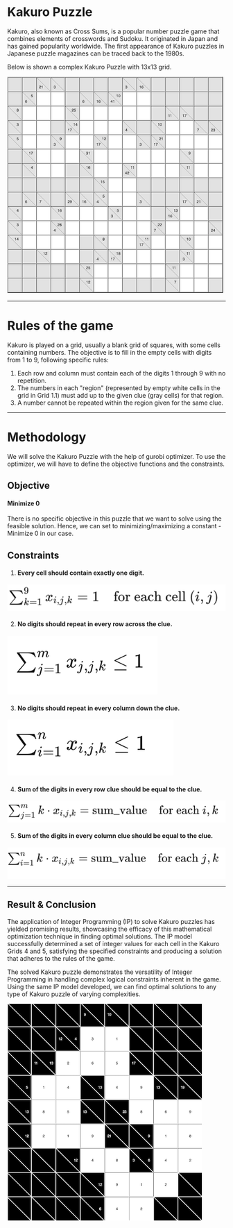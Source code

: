 # Kakuro Puzzle

Kakuro, also known as Cross Sums, is a popular number puzzle game that combines elements of crosswords and Sudoku. 
It originated in Japan and has gained popularity worldwide. The first appearance of Kakuro puzzles in Japanese puzzle magazines can be traced back to the 1980s.

Below is shown a complex Kakuro Puzzle with 13x13 grid.

![Logo](https://github.com/kovid112m/Kakuro-Solver/blob/main/Kakuro%20Images/Kakuro%20Puzzle.png)

***

# Rules of the game

Kakuro is played on a grid, usually a blank grid of squares, with some cells containing numbers. The objective is to fill in the empty cells with digits from 1 to 9, following specific rules:
  1.	Each row and column must contain each of the digits 1 through 9 with no repetition.
  2.	The numbers in each "region" (represented by empty white cells in the grid in Grid 1.1) must add up to the given clue (gray cells) for that region.
  3.	A number cannot be repeated within the region given for the same clue.

***

# Methodology

We will solve the Kakuro Puzzle with the help of gurobi optimizer. To use the optimizer, we will have to define the objective functions and the constraints.

## Objective
  #### Minimize 0

There is no specific objective in this puzzle that we want to solve using the feasible solution. 
Hence, we can set to minimizing/maximizing a constant - Minimize 0 in our case.

## Constraints

  1.	#### Every cell should contain exactly one digit.
  ![Constraint 1](https://github.com/kovid112m/Kakuro-Solver/blob/main/Kakuro%20Images/Constraint%201.png)


  2.	#### No digits should repeat in every row across the clue.
  ![Constraint 2](https://github.com/kovid112m/Kakuro-Solver/blob/main/Kakuro%20Images/Constraint%202.png)

  3.	#### No digits should repeat in every column down the clue.
  ![Constraint 3](https://github.com/kovid112m/Kakuro-Solver/blob/main/Kakuro%20Images/Constraint%203.png)

  4.	#### Sum of the digits in every row clue should be equal to the clue.
  ![Constraint 4](https://github.com/kovid112m/Kakuro-Solver/blob/main/Kakuro%20Images/Constraint%204.png)

  5.	#### Sum of the digits in every column clue should be equal to the clue.
  ![Constraint 5](https://github.com/kovid112m/Kakuro-Solver/blob/main/Kakuro%20Images/Constraint%205.png)

***

## Result & Conclusion

The application of Integer Programming (IP) to solve Kakuro puzzles has yielded promising results, showcasing the efficacy of this mathematical optimization technique in finding optimal solutions. The IP model successfully determined a set of integer values for each cell in the Kakuro Grids 4 and 5, satisfying the specified constraints and producing a solution that adheres to the rules of the game.

The solved Kakuro puzzle demonstrates the versatility of Integer Programming in handling complex logical constraints inherent in the game. Using the same IP model developed, we can find optimal solutions to any type of Kakuro puzzle of varying complexities.

![Solved Kakuro Puzzle](https://github.com/kovid112m/Kakuro-Solver/blob/main/Kakuro%20Images/Solved%20Puzzle.png)
